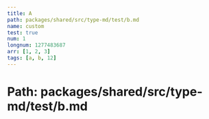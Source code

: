 ```yaml
---
title: A
path: packages/shared/src/type-md/test/b.md
name: custom
test: true
num: 1
longnum: 1277483687
arr: [1, 2, 3]
tags: [a, b, 12]
---
```


# Path: packages/shared/src/type-md/test/b.md